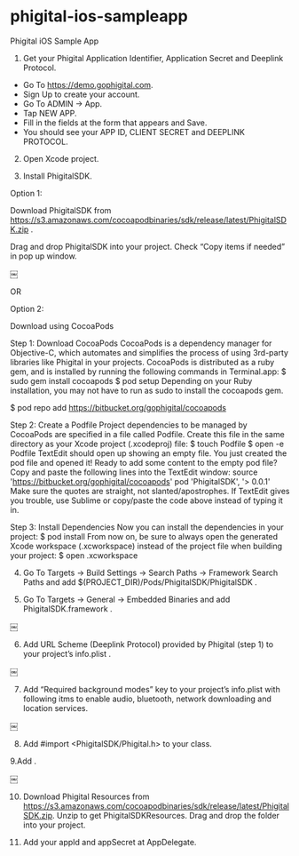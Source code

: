 # phigital-ios-sampleapp
Phigital iOS Sample App


1. Get your Phigital Application Identifier, Application Secret and Deeplink Protocol.

- Go To   https://demo.gophigital.com.
- Sign Up to create your account.
- Go To ADMIN -> App.
- Tap NEW APP.
- Fill in the fields at the form that appears and Save.
- You should see your APP ID, CLIENT SECRET and DEEPLINK PROTOCOL.

2. Open Xcode project.

3. Install PhigitalSDK.


Option 1:  

Download PhigitalSDK from  https://s3.amazonaws.com/cocoapodbinaries/sdk/release/latest/PhigitalSDK.zip .

Drag and drop PhigitalSDK into your project. 
Check “Copy items if needed” in pop up window.


￼ 



OR 

Option 2:

Download using CocoaPods

Step 1: Download CocoaPods
CocoaPods is a dependency manager for Objective-C, which automates and simplifies the process of using 3rd-party libraries like Phigital in your projects.
CocoaPods is distributed as a ruby gem, and is installed by running the following commands in Terminal.app:
$ sudo gem install cocoapods
$ pod setup
Depending on your Ruby installation, you may not have to run as sudo to install the cocoapods gem.

$ pod repo add https://bitbucket.org/gophigital/cocoapods

Step 2: Create a Podfile
Project dependencies to be managed by CocoaPods are specified in a file called Podfile. Create this file in the same directory as your Xcode project (.xcodeproj) file:
$ touch Podfile
$ open -e Podfile
TextEdit should open up showing an empty file. You just created the pod file and opened it! Ready to add some content to the empty pod file?
Copy and paste the following lines into the TextEdit window:
source 'https://bitbucket.org/gophigital/cocoapods'
pod 'PhigitalSDK', '> 0.0.1'
Make sure the quotes are straight, not slanted/apostrophes. If TextEdit gives you trouble, use Sublime or copy/paste the code above instead of typing it in.

Step 3: Install Dependencies
Now you can install the dependencies in your project:
$ pod install
From now on, be sure to always open the generated Xcode workspace (.xcworkspace) instead of the project file when building your project:
$ open <YourProjectName>.xcworkspace


4. Go To Targets -> Build Settings -> Search Paths -> Framework Search Paths and add  $(PROJECT_DIR)/Pods/PhigitalSDK/PhigitalSDK .


5. Go To Targets -> General -> Embedded Binaries and add PhigitalSDK.framework .



￼


6. Add URL Scheme (Deeplink Protocol) provided by Phigital (step 1) to your project’s info.plist .


￼



7. Add “Required background modes” key to your project’s info.plist with following itms to enable audio, bluetooth, network downloading and location services.



￼



8. Add  #import <PhigitalSDK/Phigital.h> to your class.


9.Add <PhigitalProtocol>.

￼


10. Download Phigital Resources from https://s3.amazonaws.com/cocoapodbinaries/sdk/release/latest/PhigitalSDK.zip. 
Unzip to get PhigitalSDKResources.
Drag and drop the folder into your project.

11. Add your appId and appSecret at AppDelegate.
